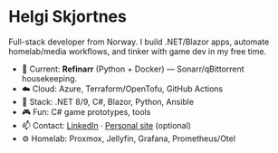 # Helgi Skjortnes

Full-stack developer from Norway. I build .NET/Blazor apps, automate homelab/media workflows, and tinker with game dev in my free time.

- 🔭 Current: **Refinarr** (Python + Docker) — Sonarr/qBittorrent housekeeping.
- ☁️ Cloud: Azure, Terraform/OpenTofu, GitHub Actions
- 🧰 Stack: .NET 8/9, C#, Blazor, Python, Ansible
- 🎮 Fun: C# game prototypes, tools
- 📫 Contact: [LinkedIn](https://www.linkedin.com/) · [Personal site](https://) (optional)
- ⚙️ Homelab: Proxmox, Jellyfin, Grafana, Prometheus/Otel
